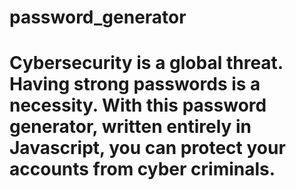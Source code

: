 # password_generator

# Cybersecurity is a global threat. Having strong passwords is a necessity. With this password generator, written entirely in Javascript, you can protect your accounts from cyber criminals.